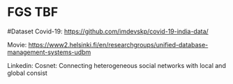 # FGS TBF
#Dataset
Covid-19: https://github.com/imdevskp/covid-19-india-data/  

Movie: https://www2.helsinki.fi/en/researchgroups/unified-database-management-systems-udbm  

Linkedin: Cosnet: Connecting heterogeneous social networks with local and global consist  


